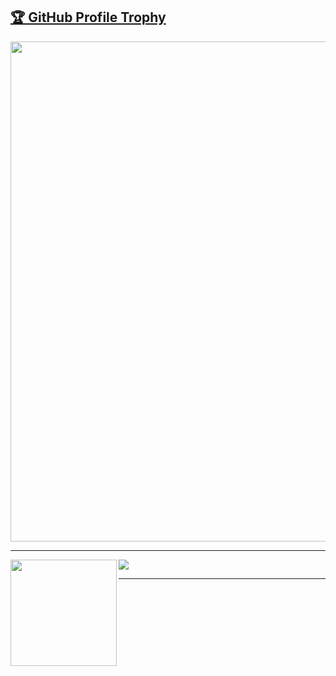 <a href="https://github.com/ryo-ma/github-profile-trophy"><h2>🏆 GitHub Profile Trophy</h2></a>
<a href="https://github.com/ryo-ma/github-profile-trophy">
  <img width=800 src="https://github-profile-trophy.vercel.app/?username=wakuwakup&column=8"/>
</a>

---

<div>
  <img height="170" align="left" src="https://github-readme-stats.vercel.app/api?username=wakuwakup&count_private=true&include_all_commits=true" />
  <img src="https://github-readme-stats.vercel.app/api/top-langs/?username=wakuwakup&layout=compact" />
</div>

---

<!--
**WakuwakuP/WakuwakuP** is a ✨ _special_ ✨ repository because its `README.md` (this file) appears on your GitHub profile.

Here are some ideas to get you started:

- 🔭 I’m currently working on ...
- 🌱 I’m currently learning ...
- 👯 I’m looking to collaborate on ...
- 🤔 I’m looking for help with ...
- 💬 Ask me about ...
- 📫 How to reach me: ...
- 😄 Pronouns: ...
- ⚡ Fun fact: ...
-->
